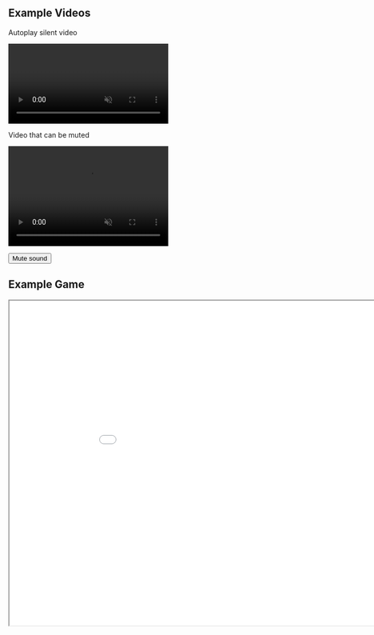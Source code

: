 ## Example Videos

Autoplay silent video

<video autoplay muted loop width="320">

    <source src="Video/Test.webm"
            type="video/webm">

    <source src="Video/Test.mp4"
            type="video/mp4">

    Sorry, your browser doesn't support embedded videos.
</video>

Video that can be muted

<video id="myVideo" src="TestWithSound.mp4" width="320" height="200" autoplay controls muted loop preload></video>

<button onclick="toggleMute()" type="button">Mute sound</button>

<script>
var vid = document.getElementById("myVideo");
function toggleMute() { 
    var vid = document.getElementById("myVideo");
    vid.muted = !vid.muted;
}
</script>

## Example Game

<iframe src="Bubbles/index.html" style="width:960px; height:650px">
